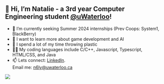 ## 👋 Hi, I’m Natalie - a 3rd year Computer Engineering student [@uWaterloo](https://github.com/uWaterloo)!
- 👀 I’m currently seeking Summer 2024 internships (Prev Coops: System1, BlackBerry)
- 🌱 I want to learn more about game development and AI
- 🥏 I spend a lot of my time throwing plastic
- 👩‍💻 My coding languages include C/C++, Javascript, Typescript, HTML/CSS, and Java
- 📫 Lets connect: [LinkedIn](https://www.linkedin.com/in/natalie-ly-/ ).<br /> 
      Email me: n6ly@uwaterloo.ca

![](https://komarev.com/ghpvc/?username=natalie-ly&color=blue)</h1> 

<!---
natalie-ly/natalie-ly is a ✨ special ✨ repository because its `README.md` (this file) appears on your GitHub profile.
You can click the Preview link to take a look at your changes.
to display top languages used: [![Top Langs](https://github-readme-stats.vercel.app/api/top-langs/?username=natalie-ly&layout=compact)](https://github.com/anuraghazra/github-readme-stats)
--->
